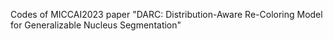 Codes of MICCAI2023 paper "DARC: Distribution-Aware Re-Coloring Model for Generalizable Nucleus Segmentation"
